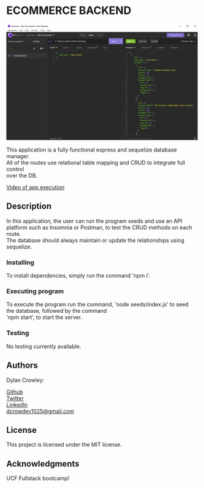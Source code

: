 # ECOMMERCE BACKEND

![Screenshot of application](./images/screenshot.PNG)

This application is a fully functional express and sequelize database manager.  
All of the routes use relational table mapping and CRUD to integrate full control  
over the DB.

[Video of app execution](https://drive.google.com/file/d/1WLhfjuIfoRvpiVbWvalJ4D9P_eaPB8HP/view)

## Description

In this application, the user can run the program seeds and use an API  
platform such as Insomnia or Postman, to test the CRUD methods on each route.  
The database should always maintain or update the relationships using sequelize.

### Installing

To install dependencies, simply run the command 'npm i'.

### Executing program

To execute the program run the command, 'node seeds/index.js' to seed the database, followed by the command  
'npm start', to start the server.

### Testing

No testing currently available.

## Authors

Dylan Crowley:

[Github](https://github.com/dcrowdev)  
[Twitter](https://twitter.com/dcrowdev)  
[LinkedIn](https://www.linkedin.com/in/dylan-crowley-3974b8252/)  
dcrowdev1025@gmail.com

## License

This project is licensed under the MIT license.

## Acknowledgments

UCF Fullstack bootcamp!
